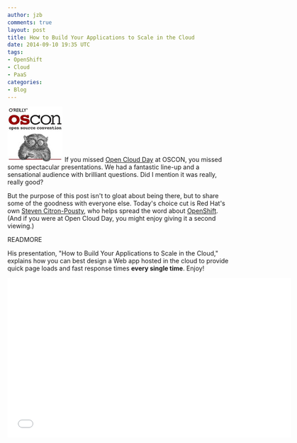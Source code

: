```yaml
---
author: jzb
comments: true
layout: post
title: How to Build Your Applications to Scale in the Cloud
date: 2014-09-10 19:35 UTC
tags:
- OpenShift
- Cloud
- PaaS
categories:
- Blog
---
```

![](/images/blog/oscon-logo.jpg)
If you missed [Open Cloud Day](http://www.oscon.com/oscon2014/public/content/open-cloud-day) at OSCON, you missed some spectacular presentations. We had a fantastic line-up and a sensational audience with brilliant questions. Did I mention it was really, really good? 

But the purpose of this post isn't to gloat about being there, but to share some of the goodness with everyone else. Today's choice cut is Red Hat's own [Steven Citron-Pousty](https://twitter.com/thesteve0), who helps spread the word about [OpenShift](https://www.openshift.com/). (And if you were at Open Cloud Day, you might enjoy giving it a second viewing.)

READMORE

His presentation, "How to Build Your Applications to Scale in the Cloud," explains how you can best design a Web app hosted in the cloud to provide quick page loads and fast response times **every single time**. Enjoy!

<iframe width="640" height="360" src="//www.youtube-nocookie.com/embed/r5GRkWW2tVw?rel=0" frameborder="0" allowfullscreen></iframe>
